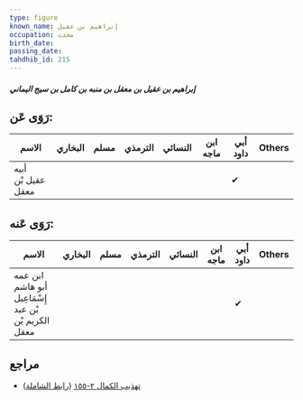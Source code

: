 ```yaml
---
type: figure
known_name: إبراهيم بن عقيل
occupation: محدث
birth_date:
passing_date:
tahdhib_id: 215
---
```

##### إبراهيم بن عقيل بن معقل بن منبه بن كامل بن سيج اليماني

## رَوَى عَن:
| الاسم              | البخاري | مسلم | الترمذي | النسائي | ابن ماجه | أبي داود | Others |
| ------------------ | ------- | ---- | ------- | ------- | -------- | -------- | ------ |
| أبيه عقيل بْن معقل |         |      |         |         |          | ✔        |        |
## رَوَى عَنه:
| الاسم                                                | البخاري | مسلم | الترمذي | النسائي | ابن ماجه | أبي داود | Others |
| ---------------------------------------------------- | ------- | ---- | ------- | ------- | -------- | -------- | ------ |
| ابن عمه أبو هاشم إِسْمَاعِيل بْن عبد الكريم بْن معقل |         |      |         |         |          | ✔        |        |
## مراجع
- [تهذيب الكمال ٢-١٥٥](obsidian://open?vault=Tahdhib-al-Kamal&file=Figures/٢١٥-إبراهيم%20بن%20عقيل%20بن%20معقل%20بن%20منبه%20بن%20كامل%20بن%20سيج%20اليماني) ([رابط الشاملة](https://shamela.ws/book/3722/636))